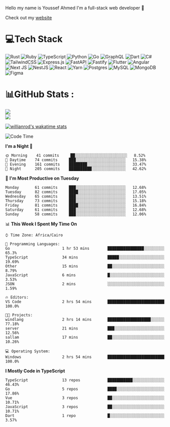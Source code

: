 Hello my name is Youssef Ahmed I'm a full-stack web developer 👋

Check out my [website](https://youssefahmed.vercel.app)
 
# 💻Tech Stack

![Rust](https://img.shields.io/badge/rust-%23000000.svg?style=for-the-badge&logo=rust&logoColor=white) ![Ruby](https://img.shields.io/badge/ruby-%23CC342D.svg?style=for-the-badge&logo=ruby&logoColor=white) ![TypeScript](https://img.shields.io/badge/typescript-%23007ACC.svg?style=for-the-badge&logo=typescript&logoColor=white) ![Python](https://img.shields.io/badge/python-3670A0?style=for-the-badge&logo=python&logoColor=ffdd54) ![Go](https://img.shields.io/badge/go-%2300ADD8.svg?style=for-the-badge&logo=go&logoColor=white) ![GraphQL](https://img.shields.io/badge/-GraphQL-E10098?style=for-the-badge&logo=graphql&logoColor=white) ![Dart](https://img.shields.io/badge/dart-%230175C2.svg?style=for-the-badge&logo=dart&logoColor=white) ![C#](https://img.shields.io/badge/c%23-%23239120.svg?style=for-the-badge&logo=c-sharp&logoColor=white) ![TailwindCSS](https://img.shields.io/badge/tailwindcss-%2338B2AC.svg?style=for-the-badge&logo=tailwind-css&logoColor=white) ![Express.js](https://img.shields.io/badge/express.js-%23404d59.svg?style=for-the-badge&logo=express&logoColor=%2361DAFB) ![FastAPI](https://img.shields.io/badge/FastAPI-005571?style=for-the-badge&logo=fastapi) ![Fastify](https://img.shields.io/badge/fastify-%23000000.svg?style=for-the-badge&logo=fastify&logoColor=white) ![Flutter](https://img.shields.io/badge/Flutter-%2302569B.svg?style=for-the-badge&logo=Flutter&logoColor=white) ![Angular](https://img.shields.io/badge/angular-%23DD0031.svg?style=for-the-badge&logo=angular&logoColor=white) ![Next JS](https://img.shields.io/badge/Next-black?style=for-the-badge&logo=next.js&logoColor=white) ![NestJS](https://img.shields.io/badge/nestjs-%23E0234E.svg?style=for-the-badge&logo=nestjs&logoColor=white) ![React](https://img.shields.io/badge/react-%2320232a.svg?style=for-the-badge&logo=react&logoColor=%2361DAFB) ![Yarn](https://img.shields.io/badge/yarn-%232C8EBB.svg?style=for-the-badge&logo=yarn&logoColor=white) ![Postgres](https://img.shields.io/badge/postgres-%23316192.svg?style=for-the-badge&logo=postgresql&logoColor=white) ![MySQL](https://img.shields.io/badge/mysql-%2300f.svg?style=for-the-badge&logo=mysql&logoColor=white) ![MongoDB](https://img.shields.io/badge/MongoDB-%234ea94b.svg?style=for-the-badge&logo=mongodb&logoColor=white)     ![Figma](https://img.shields.io/badge/figma-%23F24E1E.svg?style=for-the-badge&logo=figma&logoColor=white)

# 📊GitHub Stats :

![](https://github-readme-stats.vercel.app/api?username=joetifa2003&theme=tokyonight&hide_border=false&include_all_commits=false&count_private=false)<br/>
![](https://github-readme-streak-stats.herokuapp.com/?user=joetifa2003&theme=tokyonight&hide_border=false)<br/>

[![willianrod's wakatime stats](https://github-readme-stats.vercel.app/api/wakatime?username=joetifa2003&layout=compact)](https://github.com/anuraghazra/github-readme-stats)
<!--START_SECTION:waka-->
![Code Time](http://img.shields.io/badge/Code%20Time-0%20secs-blue)

**I'm a Night 🦉** 

```text
🌞 Morning    41 commits     ██░░░░░░░░░░░░░░░░░░░░░░░   8.52% 
🌆 Daytime    74 commits     ███░░░░░░░░░░░░░░░░░░░░░░   15.38% 
🌃 Evening    161 commits    ████████░░░░░░░░░░░░░░░░░   33.47% 
🌙 Night      205 commits    ██████████░░░░░░░░░░░░░░░   42.62%

```
📅 **I'm Most Productive on Tuesday** 

```text
Monday       61 commits     ███░░░░░░░░░░░░░░░░░░░░░░   12.68% 
Tuesday      82 commits     ████░░░░░░░░░░░░░░░░░░░░░   17.05% 
Wednesday    65 commits     ███░░░░░░░░░░░░░░░░░░░░░░   13.51% 
Thursday     73 commits     ███░░░░░░░░░░░░░░░░░░░░░░   15.18% 
Friday       81 commits     ████░░░░░░░░░░░░░░░░░░░░░   16.84% 
Saturday     61 commits     ███░░░░░░░░░░░░░░░░░░░░░░   12.68% 
Sunday       58 commits     ███░░░░░░░░░░░░░░░░░░░░░░   12.06%

```


📊 **This Week I Spent My Time On** 

```text
⌚︎ Time Zone: Africa/Cairo

💬 Programming Languages: 
Go                       1 hr 53 mins        ████████████████░░░░░░░░░   65.3% 
TypeScript               34 mins             █████░░░░░░░░░░░░░░░░░░░░   19.69% 
Other                    15 mins             ██░░░░░░░░░░░░░░░░░░░░░░░   8.79% 
JavaScript               6 mins              █░░░░░░░░░░░░░░░░░░░░░░░░   3.53% 
JSON                     2 mins              ░░░░░░░░░░░░░░░░░░░░░░░░░   1.59%

🔥 Editors: 
VS Code                  2 hrs 54 mins       █████████████████████████   100.0%

🐱‍💻 Projects: 
windlang                 2 hrs 14 mins       ███████████████████░░░░░░   77.18% 
server                   21 mins             ███░░░░░░░░░░░░░░░░░░░░░░   12.56% 
sallam                   17 mins             ██░░░░░░░░░░░░░░░░░░░░░░░   10.26%

💻 Operating System: 
Windows                  2 hrs 54 mins       █████████████████████████   100.0%

```

**I Mostly Code in TypeScript** 

```text
TypeScript               13 repos            ███████████░░░░░░░░░░░░░░   46.43% 
Go                       5 repos             ████░░░░░░░░░░░░░░░░░░░░░   17.86% 
Vue                      3 repos             ██░░░░░░░░░░░░░░░░░░░░░░░   10.71% 
JavaScript               3 repos             ██░░░░░░░░░░░░░░░░░░░░░░░   10.71% 
Dart                     1 repo              █░░░░░░░░░░░░░░░░░░░░░░░░   3.57%

```



<!--END_SECTION:waka-->

